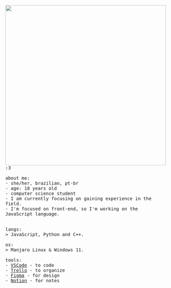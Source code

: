 <p float="left">
 <img src="https://i.pinimg.com/564x/a0/4a/00/a04a00bcad33a91789870fa691c933d0.jpg" width="500" align="left">
  <p float="left">
    <samp>
      :3 
      <br>
      <br>
      about me:<br>
             - she/her, brazilian, pt-br <br>
             - age: 18 years old<br>
             - computer science student<br>
             - I am currently focusing on gaining experience in the field.<br>
             - I'm focused on front-end, so I'm working on the JavaScript language.<br>
      <br>
      <br>
      langs:<br>
          > JavaScript, Python and C++.
      <br>
      <br>
      os:<br>
        > Manjaro Linux & Windows 11.
      <br>
      <br>
      tools:<br>
          - <a href="https://code.visualstudio.com">VSCode</a> - to code<br>
          - <a href="https://trello.com/">Trello</a> - to organize<br>
          - <a href="https://www.figma.com/">Figma</a> - for design<br>
          - <a href="https://www.notion.so/">Notion</a> - for notes
     <br>
     <br>
      
  </p>
</p>

